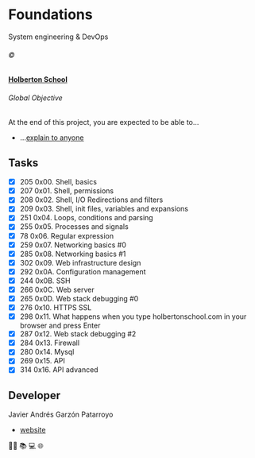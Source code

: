 # Foundations
System engineering & DevOps

###### :copyright:
**[Holberton School](https://www.holbertonschool.com/)**

###### Global Objective
At the end of this project, you are expected to be able to...
- ...[explain to anyone](https://fs.blog/2012/04/feynman-technique/)

## Tasks
* [x] 205 0x00. Shell, basics
* [x] 207 0x01. Shell, permissions
* [x] 208 0x02. Shell, I/O Redirections and filters
* [x] 209 0x03. Shell, init files, variables and expansions
* [x] 251 0x04. Loops, conditions and parsing
* [x] 255 0x05. Processes and signals
* [x]  78 0x06. Regular expression
* [x] 259 0x07. Networking basics #0
* [x] 285 0x08. Networking basics #1
* [x] 302 0x09. Web infrastructure design
* [x] 292 0x0A. Configuration management
* [x] 244 0x0B. SSH
* [x] 266 0x0C. Web server
* [x] 265 0x0D. Web stack debugging #0
* [x] 276 0x10. HTTPS SSL
* [x] 298 0x11. What happens when you type holbertonschool.com in your browser and press Enter
* [x] 287 0x12. Web stack debugging #2
* [x] 284 0x13. Firewall
* [x] 280 0x14. Mysql
* [x] 269 0x15. API
* [x] 314 0x16. API advanced

## Developer
Javier Andrés Garzón Patarroyo
- [website](https://tecnoayuda.co/)

:man_technologist: :books: :computer: :globe_with_meridians:
